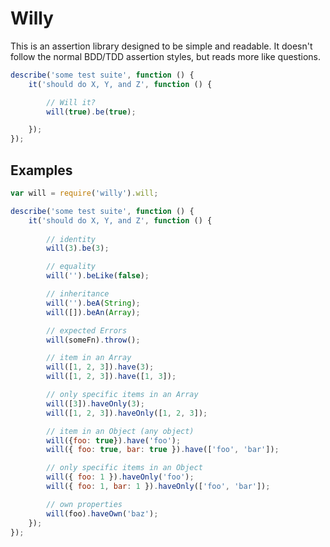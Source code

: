 # Willy

This is an assertion library designed to be simple and readable.  It doesn't follow the normal BDD/TDD assertion styles, but reads more like questions.

```js
describe('some test suite', function () {
    it('should do X, Y, and Z', function () {

        // Will it?
        will(true).be(true);

    });
});
```

## Examples

```js
var will = require('willy').will;

describe('some test suite', function () {
    it('should do X, Y, and Z', function () {
        
        // identity
        will(3).be(3);

        // equality
        will('').beLike(false);

        // inheritance
        will('').beA(String);
        will([]).beAn(Array);

        // expected Errors
        will(someFn).throw();

        // item in an Array
        will([1, 2, 3]).have(3);
        will([1, 2, 3]).have([1, 3]);

        // only specific items in an Array
        will([3]).haveOnly(3);
        will([1, 2, 3]).haveOnly([1, 2, 3]);

        // item in an Object (any object)
        will({foo: true}).have('foo');
        will({ foo: true, bar: true }).have(['foo', 'bar']);

        // only specific items in an Object
        will({ foo: 1 }).haveOnly('foo');
        will({ foo: 1, bar: 1 }).haveOnly(['foo', 'bar']);

        // own properties
        will(foo).haveOwn('baz');
    });
});
```
